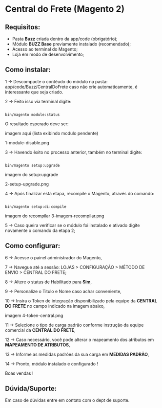 # Central do Frete (Magento 2)


## Requisitos:

* Pasta **Buzz** criada dentro da app/code (obrigatório);
* Módulo **BUZZ Base** previamente instalado (recomendado);
* Acesso ao terminal do Magento;
* Loja em modo de desenvolvimento;

## Como instalar:

1 -> Descompacte o contéudo do módulo na pasta: app/code/Buzz/CentralDoFrete caso não crie automaticamente, é interessante que seja criado.

2 -> Feito isso via terminal digite:

```

bin/magento module:status
```

O resultado esperado deve ser:

imagem aqui (lista exibindo modulo pendente)

1-module-disable.png

3 -> Havendo êxito no processo anterior, também no terminal digite:

```

bin/magento setup:upgrade
```

imagem do setup:upgrade

2-setup-upgrade.png

4 -> Após finalizar esta etapa, recompile o Magento, através do comando:

```

bin/magento setup:di:compile
```

imagem do recompilar 3-imagem-recompilar.png

5 -> Caso queira verificar se o módulo foi instalado e ativado digite novamente o comando da etapa 2;

## Como configurar:

6 -> Acesse o painel administrador do Magento, 

7 -> Navegue até a sessão: LOJAS > CONFIGURAÇÃO > MÉTODO DE ENVIO > CENTRAL DO FRETE;

8 -> Altere o status de Habilitado para **Sim**,

9 -> Personalize o Titulo e Nome caso achar conveniente,

10 -> Insira o Token de integração disponibilizado pela equipe da **CENTRAL DO FRETE** no campo indicado na imagem abaixo,

imagem 4-token-central.png

11 -> Selecione o tipo de carga padrão conforme instrução da equipe comercial da **CENTRAL DO FRETE**,

12 -> Caso necessário, você pode alterar o mapeamento dos atributos em **MAPEAMENTO DE ATRIBUTOS**,

13 -> Informe as medidas padrões da sua carga em **MEDIDAS PADRÃO**,

14 -> Pronto, módulo instalado e configurado !

Boas vendas !

## Dúvida/Suporte:

Em caso de dúvidas entre em contato com o dept de suporte.